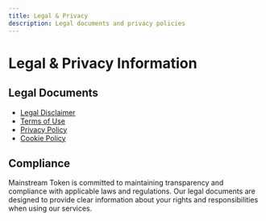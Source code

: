```yaml
---
title: Legal & Privacy
description: Legal documents and privacy policies
---
```


# Legal & Privacy Information

## Legal Documents

- [Legal Disclaimer](/contact/legal/disclaimer)
- [Terms of Use](/contact/legal/terms)
- [Privacy Policy](/contact/legal/privacy)
- [Cookie Policy](/contact/legal/cookies)

## Compliance

Mainstream Token is committed to maintaining transparency and compliance with applicable laws and regulations. Our legal documents are designed to provide clear information about your rights and responsibilities when using our services.
